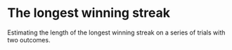# The longest winning streak

Estimating the length of the longest winning streak on a series of
trials with two outcomes.

